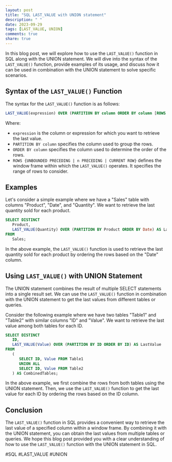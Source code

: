 ```yaml
---
layout: post
title: "SQL LAST_VALUE with UNION statement"
description: " "
date: 2023-09-29
tags: [LAST_VALUE, UNION]
comments: true
share: true
---
```


In this blog post, we will explore how to use the `LAST_VALUE()` function in SQL along with the UNION statement. We will dive into the syntax of the `LAST_VALUE()` function, provide examples of its usage, and discuss how it can be used in combination with the UNION statement to solve specific scenarios.

## Syntax of the `LAST_VALUE()` Function

The syntax for the `LAST_VALUE()` function is as follows:

```sql
LAST_VALUE(expression) OVER (PARTITION BY column ORDER BY column [ROWS {UNBOUNDED PRECEDING | n PRECEDING | CURRENT ROW}])
```

Where:
- `expression` is the column or expression for which you want to retrieve the last value.
- `PARTITION BY column` specifies the column used to group the rows.
- `ORDER BY column` specifies the column used to determine the order of the rows.
- `ROWS {UNBOUNDED PRECEDING | n PRECEDING | CURRENT ROW}` defines the window frame within which the `LAST_VALUE()` operates. It specifies the range of rows to consider.

## Examples

Let's consider a simple example where we have a "Sales" table with columns "Product", "Date", and "Quantity". We want to retrieve the last quantity sold for each product.

```sql
SELECT DISTINCT
   Product,
   LAST_VALUE(Quantity) OVER (PARTITION BY Product ORDER BY Date) AS LastQuantity
FROM
   Sales;
```

In the above example, the `LAST_VALUE()` function is used to retrieve the last quantity sold for each product by ordering the rows based on the "Date" column.

## Using `LAST_VALUE()` with UNION Statement

The UNION statement combines the result of multiple SELECT statements into a single result set. We can use the `LAST_VALUE()` function in combination with the UNION statement to get the last values from different tables or queries.

Consider the following example where we have two tables "Table1" and "Table2" with similar columns "ID" and "Value". We want to retrieve the last value among both tables for each ID.

```sql
SELECT DISTINCT
   ID,
   LAST_VALUE(Value) OVER (PARTITION BY ID ORDER BY ID) AS LastValue
FROM
   (
      SELECT ID, Value FROM Table1
      UNION ALL
      SELECT ID, Value FROM Table2
   ) AS CombinedTables;
```

In the above example, we first combine the rows from both tables using the UNION statement. Then, we use the `LAST_VALUE()` function to get the last value for each ID by ordering the rows based on the ID column.

## Conclusion

The `LAST_VALUE()` function in SQL provides a convenient way to retrieve the last value of a specified column within a window frame. By combining it with the UNION statement, you can obtain the last values from multiple tables or queries. We hope this blog post provided you with a clear understanding of how to use the `LAST_VALUE()` function with the UNION statement in SQL.

#SQL #LAST_VALUE #UNION